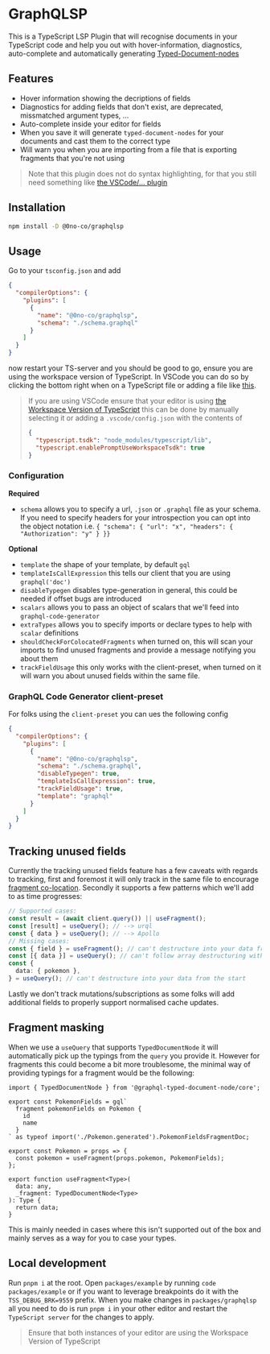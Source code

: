 # GraphQLSP

This is a TypeScript LSP Plugin that will recognise documents in your
TypeScript code and help you out with hover-information, diagnostics,
auto-complete and automatically generating [Typed-Document-nodes](https://the-guild.dev/graphql/codegen/plugins/typescript/typed-document-node)

## Features

- Hover information showing the decriptions of fields
- Diagnostics for adding fields that don't exist, are deprecated, missmatched argument types, ...
- Auto-complete inside your editor for fields
- When you save it will generate `typed-document-nodes` for your documents and cast them to the correct type
- Will warn you when you are importing from a file that is exporting fragments that you're not using

> Note that this plugin does not do syntax highlighting, for that you still need something like
> [the VSCode/... plugin](https://marketplace.visualstudio.com/items?itemName=GraphQL.vscode-graphql-syntax)

## Installation

```sh
npm install -D @0no-co/graphqlsp
```

## Usage

Go to your `tsconfig.json` and add

```json
{
  "compilerOptions": {
    "plugins": [
      {
        "name": "@0no-co/graphqlsp",
        "schema": "./schema.graphql"
      }
    ]
  }
}
```

now restart your TS-server and you should be good to go, ensure you are using the
workspace version of TypeScript. In VSCode you can do so by clicking the bottom right
when on a TypeScript file or adding a file like [this](https://github.com/0no-co/GraphQLSP/blob/main/packages/example/.vscode/settings.json).

> If you are using VSCode ensure that your editor is using [the Workspace Version of TypeScript](https://code.visualstudio.com/docs/typescript/typescript-compiling#_using-the-workspace-version-of-typescript)
> this can be done by manually selecting it or adding a `.vscode/config.json` with the contents of
>
> ```json
> {
>   "typescript.tsdk": "node_modules/typescript/lib",
>   "typescript.enablePromptUseWorkspaceTsdk": true
> }
> ```

### Configuration

**Required**

- `schema` allows you to specify a url, `.json` or `.graphql` file as your schema. If you need to specify headers for your introspection
  you can opt into the object notation i.e. `{ "schema": { "url": "x", "headers": { "Authorization": "y" } }}`

**Optional**

- `template` the shape of your template, by default `gql`
- `templateIsCallExpression` this tells our client that you are using `graphql('doc')`
- `disableTypegen` disables type-generation in general, this could be needed if offset bugs are introduced
- `scalars` allows you to pass an object of scalars that we'll feed into `graphql-code-generator`
- `extraTypes` allows you to specify imports or declare types to help with `scalar` definitions
- `shouldCheckForColocatedFragments` when turned on, this will scan your imports to find
  unused fragments and provide a message notifying you about them
- `trackFieldUsage` this only works with the client-preset, when turned on it will warn you about
  unused fields within the same file.

### GraphQL Code Generator client-preset

For folks using the `client-preset` you can ues the following config

```json
{
  "compilerOptions": {
    "plugins": [
      {
        "name": "@0no-co/graphqlsp",
        "schema": "./schema.graphql",
        "disableTypegen": true,
        "templateIsCallExpression": true,
        "trackFieldUsage": true,
        "template": "graphql"
      }
    ]
  }
}
```

## Tracking unused fields

Currently the tracking unused fields feature has a few caveats with regards to tracking, first and foremost
it will only track in the same file to encourage [fragment co-location](https://www.apollographql.com/docs/react/data/fragments/#colocating-fragments).
Secondly it supports a few patterns which we'll add to as time progresses:

```ts
// Supported cases:
const result = (await client.query()) || useFragment();
const [result] = useQuery(); // --> urql
const { data } = useQuery(); // --> Apollo
// Missing cases:
const { field } = useFragment(); // can't destructure into your data from the start
const [{ data }] = useQuery(); // can't follow array destructuring with object destructuring
const {
  data: { pokemon },
} = useQuery(); // can't destructure into your data from the start
```

Lastly we don't track mutations/subscriptions as some folks will add additional fields to properly support
normalised cache updates.

## Fragment masking

When we use a `useQuery` that supports `TypedDocumentNode` it will automatically pick up the typings
from the `query` you provide it. However for fragments this could become a bit more troublesome, the
minimal way of providing typings for a fragment would be the following:

```tsx
import { TypedDocumentNode } from '@graphql-typed-document-node/core';

export const PokemonFields = gql`
  fragment pokemonFields on Pokemon {
    id
    name
  }
` as typeof import('./Pokemon.generated').PokemonFieldsFragmentDoc;

export const Pokemon = props => {
  const pokemon = useFragment(props.pokemon, PokemonFields);
};

export function useFragment<Type>(
  data: any,
  _fragment: TypedDocumentNode<Type>
): Type {
  return data;
}
```

This is mainly needed in cases where this isn't supported out of the box and mainly serves as a way
for you to case your types.

## Local development

Run `pnpm i` at the root. Open `packages/example` by running `code packages/example` or if you want to leverage
breakpoints do it with the `TSS_DEBUG_BRK=9559` prefix. When you make changes in `packages/graphqlsp` all you need
to do is run `pnpm i` in your other editor and restart the `TypeScript server` for the changes to apply.

> Ensure that both instances of your editor are using the Workspace Version of TypeScript
